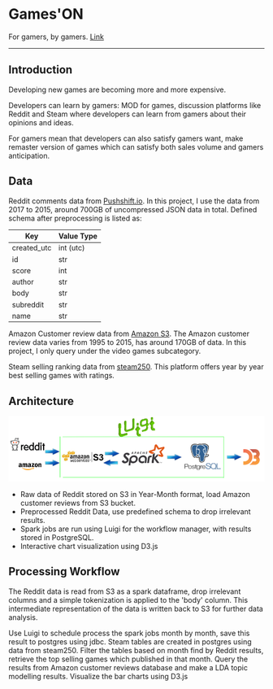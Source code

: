 # Games'ON 

For gamers, by gamers. [Link](https://docs.google.com/presentation/d/1UiaVdh7vm3-zZy_zAdr0yUroDv7sSAVyL2oXPm6rg1g/edit#slide=id.p)


<hr/>

## Introduction
Developing new games are becoming more and more expensive.

Developers can learn by gamers:  MOD for games, discussion platforms like
Reddit and Steam where developers can learn from gamers about their opinions and ideas.

For gamers mean that developers can also satisfy gamers want, make remaster version of games which can satisfy both sales volume and gamers anticipation.


## Data
Reddit comments data from [Pushshift.io](https://files.pushshift.io/reddit/).
In this project, I use the data from 2017 to 2015, around 700GB of uncompressed JSON data in total. Defined schema after preprocessing is listed as:

Key | Value Type
----| ----------
created_utc | int (utc)
id | str
score | int
author | str
body | str
subreddit | str
name | str

Amazon Customer review data from [Amazon S3](https://s3.amazonaws.com/amazon-reviews-pds/readme.html). The Amazon customer review data varies from 1995 to 2015, has around 170GB of data. In this project, I only query under the video games subcategory.

Steam selling ranking data from [steam250](https://steam250.com/). This platform offers year by year best selling games with ratings.

## Architecture
<img src="./img/architecture.png" width="800px"/>

- Raw data of Reddit stored on S3 in Year-Month format, load Amazon customer reviews from S3 bucket.
- Preprocessed Reddit Data, use predefined schema to drop irrelevant results.
- Spark jobs are run using Luigi for the workflow manager, with results stored in PostgreSQL. 
- Interactive chart visualization using D3.js  

## Processing Workflow

The Reddit data is read from S3 as a spark dataframe, drop irrelevant columns and a simple tokenization is applied to the 'body' column. This intermediate representation
of the data is written back to S3 for further data analysis. 

Use Luigi to schedule process the spark jobs month by month, save this result to postgres using jdbc. Steam tables are created in postgres using data from steam250. Filter the tables based on month find by Reddit results, retrieve the top selling games which published in that month. Query the results from Amazon customer reviews database and make a LDA topic modelling results. Visualize the bar charts using D3.js 
